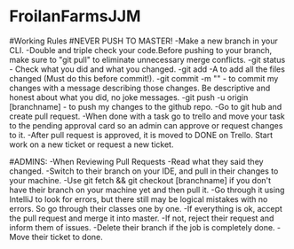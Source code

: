 # FroilanFarmsJJM
#Working Rules
#NEVER PUSH TO MASTER!
-Make a new branch in your CLI.
-Double and triple check your code.Before pushing to your branch, make sure to "git pull" to eliminate unnecessary merge conflicts.
-git status - Check what you did and what you changed.
-git add -A to add all the files changed (Must do this before commit!).
-git commit -m "" - to commit my changes with a message describing those changes. Be descriptive and honest about what you did, no joke messages.
-git push -u origin [branchname] - to push my changes to the github repo.
-Go to git hub and create pull request.
-When done with a task go to trello and move your task to the pending approval card so an admin can approve or request changes to it.
-After pull request is approved, it is moved to DONE on Trello. Start work on a new ticket or request a new ticket.

#ADMINS:
-When Reviewing Pull Requests
-Read what they said they changed.
-Switch to their branch on your IDE, and pull in their changes to your machine. 
-Use git fetch && git checkout [branchname] if you don't have their branch on your machine yet and then pull it.
-Go through it using IntelliJ to look for errors, but there still may be logical mistakes with no errors. So go through their classes one by one.
-If everything is ok, accept the pull request and merge it into master.
-If not, reject their request and inform them of issues.
-Delete their branch if the job is completely done.
-Move their ticket to done.
